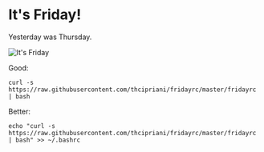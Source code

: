 It's Friday!
========

Yesterday was Thursday.

![It's Friday](http://tylercipriani.s3.amazonaws.com/fridayrc/friday.gif)

Good:

    curl -s https://raw.githubusercontent.com/thcipriani/fridayrc/master/fridayrc | bash

Better:

    echo "curl -s https://raw.githubusercontent.com/thcipriani/fridayrc/master/fridayrc | bash" >> ~/.bashrc
